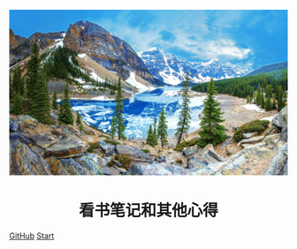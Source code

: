 <p align="center">
<img src="./pics/blue.jpg" width="600" height="300"/>
</p> 
<h1 align="center">看书笔记和其他心得</h1>

[GitHub](https://github.com/csy99)
[Start](#Preface)

